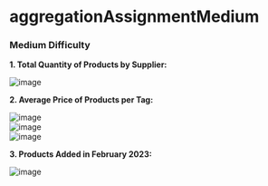 # aggregationAssignmentMedium

### Medium Difficulty

**1. Total Quantity of Products by Supplier:**

![image](https://github.com/user-attachments/assets/5f3f9da6-841d-44b4-8e3d-714af63162e3)


**2. Average Price of Products per Tag:**
 
![image](https://github.com/user-attachments/assets/23d081ae-e82c-4661-8478-1f0992d60807)  
![image](https://github.com/user-attachments/assets/ab3f4a8c-81d5-49ad-9653-c901afe94dd7)  
![image](https://github.com/user-attachments/assets/3879a98d-9e41-44bc-821b-cf6a9ee283ab)



**3. Products Added in February 2023:**

![image](https://github.com/user-attachments/assets/f6a12893-d961-45c1-a5a8-0c2445006a9b)
